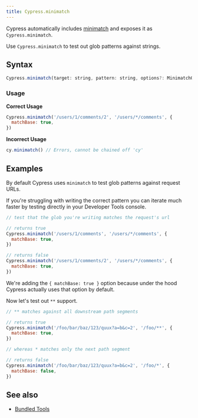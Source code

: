 ```yaml
---
title: Cypress.minimatch
---
```


Cypress automatically includes [minimatch](https://github.com/isaacs/minimatch) and exposes it as `Cypress.minimatch`.

Use `Cypress.minimatch` to test out glob patterns against strings.

## Syntax

```javascript
Cypress.minimatch(target: string, pattern: string, options?: MinimatchOptions);
```

### Usage

**<Icon name="check-circle" color="green"></Icon> Correct Usage**

```javascript
Cypress.minimatch('/users/1/comments/2', '/users/*/comments', {
  matchBase: true,
})
```

**<Icon name="exclamation-triangle" color="red"></Icon> Incorrect Usage**

```javascript
cy.minimatch() // Errors, cannot be chained off 'cy'
```

## Examples

By default Cypress uses `minimatch` to test glob patterns against request URLs.

If you're struggling with writing the correct pattern you can iterate much faster by testing directly in your Developer Tools console.

```javascript
// test that the glob you're writing matches the request's url

// returns true
Cypress.minimatch('/users/1/comments', '/users/*/comments', {
  matchBase: true,
})

// returns false
Cypress.minimatch('/users/1/comments/2', '/users/*/comments', {
  matchBase: true,
})
```

We're adding the `{ matchBase: true }` option because under the hood Cypress actually uses that option by default.

Now let's test out `**` support.

```javascript
// ** matches against all downstream path segments

// returns true
Cypress.minimatch('/foo/bar/baz/123/quux?a=b&c=2', '/foo/**', {
  matchBase: true,
})

// whereas * matches only the next path segment

// returns false
Cypress.minimatch('/foo/bar/baz/123/quux?a=b&c=2', '/foo/*', {
  matchBase: false,
})
```

## See also

- [Bundled Tools](/guides/references/bundled-tools)
